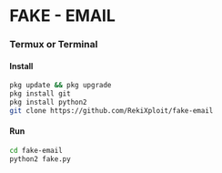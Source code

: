 # FAKE - EMAIL

### Termux or Terminal

#### Install

```bash
pkg update && pkg upgrade
pkg install git
pkg install python2
git clone https://github.com/RekiXploit/fake-email
```

#### Run

```bash
cd fake-email
python2 fake.py
```
